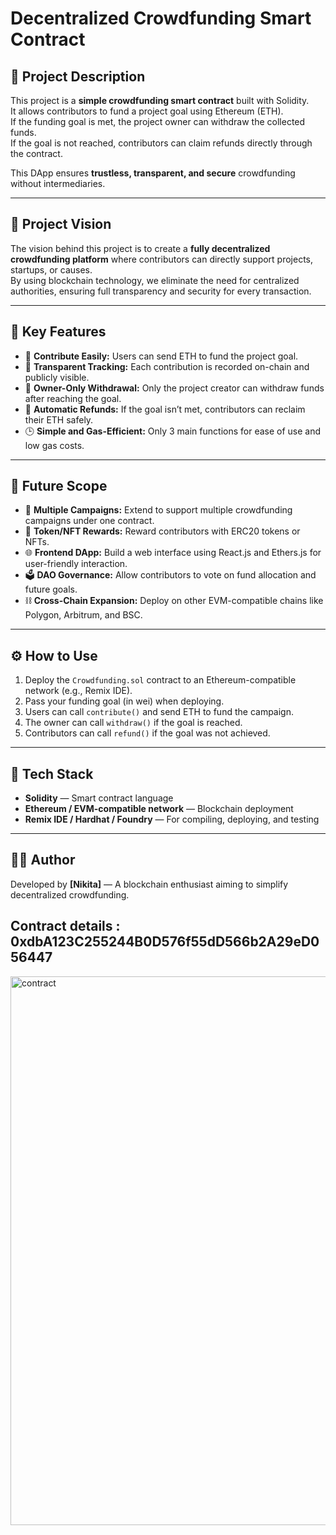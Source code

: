 # Decentralized Crowdfunding Smart Contract

## 🧩 Project Description
This project is a **simple crowdfunding smart contract** built with Solidity.  
It allows contributors to fund a project goal using Ethereum (ETH).  
If the funding goal is met, the project owner can withdraw the collected funds.  
If the goal is not reached, contributors can claim refunds directly through the contract.  

This DApp ensures **trustless, transparent, and secure** crowdfunding without intermediaries.

---

## 🚀 Project Vision
The vision behind this project is to create a **fully decentralized crowdfunding platform** where contributors can directly support projects, startups, or causes.  
By using blockchain technology, we eliminate the need for centralized authorities, ensuring full transparency and security for every transaction.

---

## 🔑 Key Features
- 💸 **Contribute Easily:** Users can send ETH to fund the project goal.  
- 🧾 **Transparent Tracking:** Each contribution is recorded on-chain and publicly visible.  
- 🔐 **Owner-Only Withdrawal:** Only the project creator can withdraw funds after reaching the goal.  
- 🔄 **Automatic Refunds:** If the goal isn’t met, contributors can reclaim their ETH safely.  
- 🕒 **Simple and Gas-Efficient:** Only 3 main functions for ease of use and low gas costs.  

---

## 🌱 Future Scope
- 🧠 **Multiple Campaigns:** Extend to support multiple crowdfunding campaigns under one contract.  
- 🎁 **Token/NFT Rewards:** Reward contributors with ERC20 tokens or NFTs.  
- 🌐 **Frontend DApp:** Build a web interface using React.js and Ethers.js for user-friendly interaction.  
- 🗳️ **DAO Governance:** Allow contributors to vote on fund allocation and future goals.  
- ⛓️ **Cross-Chain Expansion:** Deploy on other EVM-compatible chains like Polygon, Arbitrum, and BSC.  

---

## ⚙️ How to Use
1. Deploy the `Crowdfunding.sol` contract to an Ethereum-compatible network (e.g., Remix IDE).  
2. Pass your funding goal (in wei) when deploying.  
3. Users can call `contribute()` and send ETH to fund the campaign.  
4. The owner can call `withdraw()` if the goal is reached.  
5. Contributors can call `refund()` if the goal was not achieved.  

---

## 🧠 Tech Stack
- **Solidity** — Smart contract language  
- **Ethereum / EVM-compatible network** — Blockchain deployment  
- **Remix IDE / Hardhat / Foundry** — For compiling, deploying, and testing  

---

## 👨‍💻 Author
Developed by **[Nikita]** — A blockchain enthusiast aiming to simplify decentralized crowdfunding.

## Contract details : 0xdbA123C255244B0D576f55dD566b2A29eD056447
<img width="1823" height="878" alt="contract" src="https://github.com/user-attachments/assets/5bbb8ae9-4d6d-4b43-a543-a5281d4dca54" />
